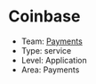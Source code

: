# Coinbase
* Team: [Payments](./../teams/payments.md)
* Type: service
* Level: Application
* Area: Payments

